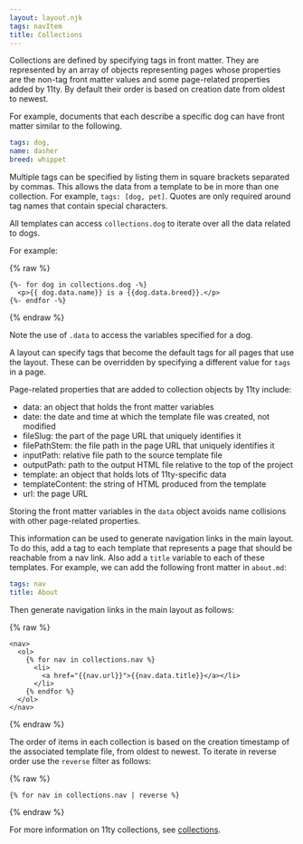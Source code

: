 ```yaml
---
layout: layout.njk
tags: navItem
title: Collections
---
```


Collections are defined by specifying tags in front matter.
They are represented by an array of objects representing pages
whose properties are the non-tag front matter values
and some page-related properties added by 11ty.
By default their order is based on creation date from oldest to newest.

For example, documents that each describe a specific dog
can have front matter similar to the following.

```yaml
tags: dog,
name: dasher
breed: whippet
```

Multiple tags can be specified by listing them
in square brackets separated by commas.
This allows the data from a template to be in more than one collection.
For example, `tags: [dog, pet]`.
Quotes are only required around tag names that contain special characters.

All templates can access `collections.dog` to
iterate over all the data related to dogs.

For example:

{% raw %}

```liquid
{%- for dog in collections.dog -%}
  <p>{{ dog.data.name}} is a {{dog.data.breed}}.</p>
{%- endfor -%}
```

{% endraw %}

Note the use of `.data` to access the variables specified for a dog.

A layout can specify tags that become the default tags
for all pages that use the layout.
These can be overridden by specifying a different value for `tags` in a page.

Page-related properties that are added to collection objects by 11ty include:

- data: an object that holds the front matter variables
- date: the date and time at which the template file was created, not modified
- fileSlug: the part of the page URL that uniquely identifies it
- filePathStem: the file path in the page URL that uniquely identifies it
- inputPath: relative file path to the source template file
- outputPath: path to the output HTML file relative to the top of the project
- template: an object that holds lots of 11ty-specific data
- templateContent: the string of HTML produced from the template
- url: the page URL

Storing the front matter variables in the `data` object
avoids name collisions with other page-related properties.

This information can be used to generate navigation links
in the main layout.
To do this, add a tag to each template that represents
a page that should be reachable from a nav link.
Also add a `title` variable to each of these templates.
For example, we can add the following front matter in `about.md`:

```yaml
tags: nav
title: About
```

Then generate navigation links in the main layout as follows:

{% raw %}

```liquid
<nav>
  <ol>
    {% for nav in collections.nav %}
      <li>
        <a href="{{nav.url}}">{{nav.data.title}}</a></li>
      </li>
    {% endfor %}
  </ol>
</nav>
```

{% endraw %}

The order of items in each collection is based on the creation timestamp
of the associated template file, from oldest to newest.
To iterate in reverse order use the `reverse` filter as follows:

{% raw %}

```liquid
{% for nav in collections.nav | reverse %}
```

{% endraw %}

For more information on 11ty collections,
see [collections](https://www.11ty.dev/docs/collections/).

